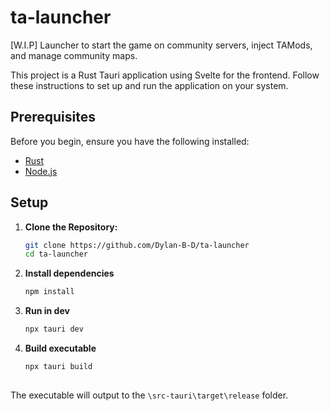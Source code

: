 # ta-launcher
[W.I.P] Launcher to start the game on community servers, inject TAMods, and manage community maps.

This project is a Rust Tauri application using Svelte for the frontend. Follow these instructions to set up and run the application on your system.

## Prerequisites

Before you begin, ensure you have the following installed:
- [Rust](https://www.rust-lang.org/tools/install)
- [Node.js](https://nodejs.org/)

## Setup

1. **Clone the Repository:**
   ```bash
   git clone https://github.com/Dylan-B-D/ta-launcher
   cd ta-launcher

2. **Install dependencies**
   ```bash
   npm install

3. **Run in dev**
   ```bash
   npx tauri dev

3. **Build executable**
   ```bash
   npx tauri build
  
The executable will output to the `\src-tauri\target\release` folder.

